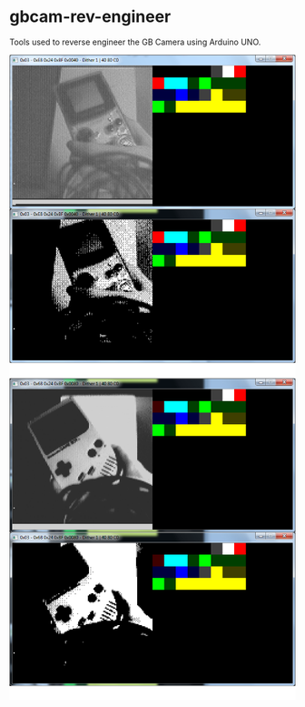 # gbcam-rev-engineer
Tools used to reverse engineer the GB Camera using Arduino UNO.

![](n_on.png)
![](n_off.png)

